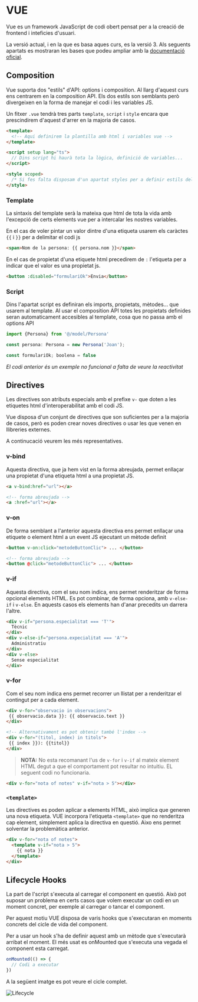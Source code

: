 # VUE

Vue es un framework JavaScript de codi obert pensat per a la creació de frontend i inteficies d'usuari.

La versió actual, i en la que es basa aques curs, es la versió 3. Als seguents apartats es mostraran les bases que podeu ampliar amb la [documentació oficial](https://vuejs.org/guide/introduction.html).

## Composition

Vue suporta dos "estils" d'API: options i composition. Al llarg d'aquest curs ens centrarem en la composition API. Els dos estils son semblants però divergeixen en la forma de manejar el codi i les variables JS.

Un fitxer `.vue` tendrà tres parts `template`, `script` i `style` encara que prescindirem d'aquest d'arrer en la majoria de casos.

```html
<template>
  <!-- Aqui definirem la plantilla amb html i variables vue -->
</template>

<script setup lang="ts">
  // Dins script hi haurà tota la lògica, definició de variables...
</script>

<style scoped>
  /* Si fes falta disposam d'un apartat styles per a definir estils del component. */
</style>
```

### Template

La sintaxis del template serà la mateixa que html de tota la vida amb l'excepció de certs elements vue per a intercalar les nostres variables.

En el cas de voler pintar un valor dintre d'una etiqueta usarem els caràctes `{{` i `}}` per a delimitar el codi js

```html
<span>Nom de la persona: {{ persona.nom }}</span>
```

En el cas de propietat d'una etiquete html precedirem de `:` l'etiqueta per a indicar que el valor es una propietat js.

```html
<button :disabled="formulariOk">Envia</button>
```

### Script

Dins l'apartat script es definiran els imports, propietats, mètodes... que usarem al template. Al usar el composition API totes les propietats definides seran automaticament accesibles al template, cosa que no passa amb el options API

```typescript
import {Persona} from '@/model/Persona'

const persona: Persona = new Persona('Joan');

const formulariOk; boolena = false
```
*El codi anterior és un exemple no funcional a falta de veure la reactivitat*

## Directives

Les directives son atributs especials amb el prefixe `v-` que doten a les etiquetes html d'interoperabilitat amb el codi JS.

Vue disposa d'un conjunt de directives que son suficientes per a la majoria de casos, però es poden crear noves directives o usar les que venen en llibreries externes.

A continucació veurem les més representatives.

### v-bind

Aquesta directiva, que ja hem vist en la forma abreujada, permet enllaçar una propietat d'una etiqueta html a una propietat JS.

```html
<a v-bind:href="url"></a>

<!-- forma abreujada -->
<a :href="url"></a>
```

### v-on

De forma semblant a l'anterior aquesta directiva ens permet enllaçar una etiquete o element html a un event JS ejecutant un mètode definit

```html
<button v-on:click="metodeButtonClic"> ... </button>

<!-- forma abreujada -->
<button @click="metodeButtonClic"> ... </button>
```

### v-if

Aquesta directiva, com el seu nom indica, ens permet renderitzar de forma opcional elements HTML. Es pot combinar, de forma opciona, amb `v-else-if` i `v-else`. En aquests casos els elements han d'anar precedits un darrera l'altre.

```html
<div v-if="persona.especialitat === 'T'">
  Tècnic
</div>
<div v-else-if="persona.expecialitat === 'A'">
  Administratiu
</div>
<div v-else>
  Sense especialitat
</div>
```

### v-for

Com el seu nom indica ens permet recorrer un llistat per a renderitzar el contingut per a cada element.

```html
<div v-for="observacio in observacions">
 {{ observacio.data }}: {{ observacio.text }}
</div>

<!-- Alternativament es pot obtenir també l'index -->
<div v-for="(titol, index) in titols">
 {{ index }}): {{titol}}
</div>
```

> **NOTA:** No esta recomanant l'us de `v-for` i `v-if` al mateix element HTML degut a que el comportament pot resultar no intuitiu. EL seguent codi no funcionaria.

```html
<div v-for="nota of notes" v-if="nota > 5"></div>
```

### `<template>`

Les directives es poden aplicar a elements HTML, això implica que generen una nova etiqueta. VUE incorpora l'etiqueta `<template>` que no renderitza cap element, simplement aplica la directiva en questió. Aixo ens permet solventar la problemàtica anterior.

```html
<div v-for="nota of notes">
  <template v-if="nota > 5">
    {{ nota }}
  </template>
</div>
```

## Lifecycle Hooks

La part de l'script s'executa al carregar el component en questió. Això pot suposar un problema en certs casos que volem executar un codi en un moment concret, per exemple al carregar o tancar el component.

Per aquest motiu VUE disposa de varis hooks que s'executaran en moments concrets del cicle de vida del component.

Per a usar un hook s'ha de definir aquest amb un mètode que s'executarà arribat el moment. El més usat es onMounted que s'executa una vegada el component esta carregat.

```typescript
onMounted(() => {
  // Codi a executar
})
```

A la següent imatge es pot veure el cicle complet.

![Lifecycle]('./imatges/lifecycle.png')